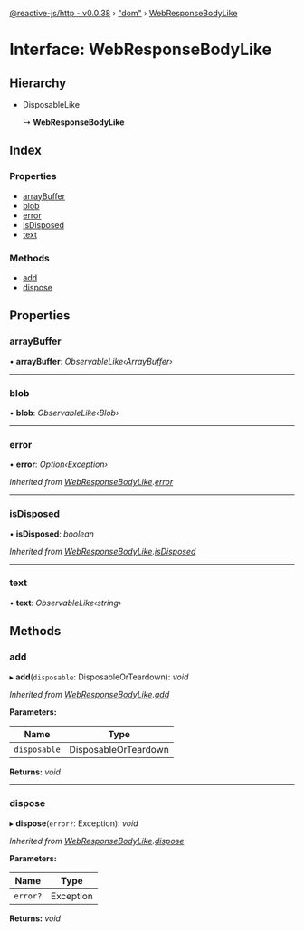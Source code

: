 [@reactive-js/http - v0.0.38](../README.md) › ["dom"](../modules/_dom_.md) › [WebResponseBodyLike](_dom_.webresponsebodylike.md)

# Interface: WebResponseBodyLike

## Hierarchy

* DisposableLike

  ↳ **WebResponseBodyLike**

## Index

### Properties

* [arrayBuffer](_dom_.webresponsebodylike.md#arraybuffer)
* [blob](_dom_.webresponsebodylike.md#blob)
* [error](_dom_.webresponsebodylike.md#error)
* [isDisposed](_dom_.webresponsebodylike.md#isdisposed)
* [text](_dom_.webresponsebodylike.md#text)

### Methods

* [add](_dom_.webresponsebodylike.md#add)
* [dispose](_dom_.webresponsebodylike.md#dispose)

## Properties

###  arrayBuffer

• **arrayBuffer**: *ObservableLike‹ArrayBuffer›*

___

###  blob

• **blob**: *ObservableLike‹Blob›*

___

###  error

• **error**: *Option‹Exception›*

*Inherited from [WebResponseBodyLike](_dom_.webresponsebodylike.md).[error](_dom_.webresponsebodylike.md#error)*

___

###  isDisposed

• **isDisposed**: *boolean*

*Inherited from [WebResponseBodyLike](_dom_.webresponsebodylike.md).[isDisposed](_dom_.webresponsebodylike.md#isdisposed)*

___

###  text

• **text**: *ObservableLike‹string›*

## Methods

###  add

▸ **add**(`disposable`: DisposableOrTeardown): *void*

*Inherited from [WebResponseBodyLike](_dom_.webresponsebodylike.md).[add](_dom_.webresponsebodylike.md#add)*

**Parameters:**

Name | Type |
------ | ------ |
`disposable` | DisposableOrTeardown |

**Returns:** *void*

___

###  dispose

▸ **dispose**(`error?`: Exception): *void*

*Inherited from [WebResponseBodyLike](_dom_.webresponsebodylike.md).[dispose](_dom_.webresponsebodylike.md#dispose)*

**Parameters:**

Name | Type |
------ | ------ |
`error?` | Exception |

**Returns:** *void*
